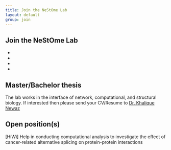 ```yaml
---
title: Join the NeStOme Lab
layout: default
group: join
---
```


## Join the NeStOme Lab

<ul>
  <li></li>
  <li></li>
  <li></li>
  <li></li>
</ul>

## Master/Bachelor thesis

The lab works in the interface of network, computational, and structural biology. If interested then please send your CV/Resume to [Dr. Khalique Newaz](/contact)

<!-- Current **open positions**:<br/> -->
## Open position(s)

[HiWi] Help in conducting computational analysis to investigate the effect of cancer-related alternative splicing on protein-protein interactions
<br/>
